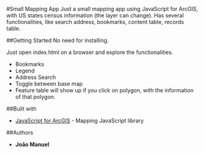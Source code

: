 #Small Mapping App
Just a small mapping app using JavaScript for ArcGIS, with US states census information (the layer can change).
Has several functionalities, like search address, bookmarks, content table, records table.

##Getting Started
No need for installing.

Just open index.html on a browser and explore the functionalities.
* Bookmarks
* Legend
* Address Search
* Toggle between base map
* Feature table will show up if you click on polygon, with the information of that polygon.

##Built with
* [JavaScript for ArcGIS](https://developers.arcgis.com/javascript/3/) - Mapping JavaScript library

##Authors
* **João Manuel**
